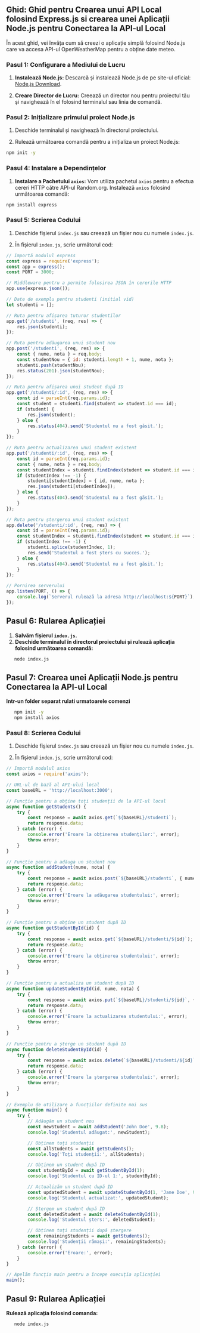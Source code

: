 ## Ghid: Ghid pentru Crearea unui API Local folosind Express.js si crearea unei Aplicații Node.js pentru Conectarea la API-ul Local


În acest ghid, vei învăța cum să creezi o aplicație simplă folosind Node.js care va accesa API-ul OpenWeatherMap pentru a obține date meteo.

### Pasul 1: Configurare a Mediului de Lucru

1. **Instalează Node.js:** Descarcă și instalează Node.js de pe site-ul oficial: [Node.js Download](https://nodejs.org/).

2. **Creare Director de Lucru:** Creează un director nou pentru proiectul tău și navighează în el folosind terminalul sau linia de comandă.

### Pasul 2: Inițializare primului proiect Node.js

1. Deschide terminalul și navighează în directorul proiectului.

2. Rulează următoarea comandă pentru a inițializa un proiect Node.js:

```bash
npm init -y
```
### Pasul 4: Instalare a Dependințelor

1. **Instalare a Pachetului `axios`:** Vom utiliza pachetul `axios` pentru a efectua cereri HTTP către API-ul Random.org. Instalează `axios` folosind următoarea comandă:
```bash
npm install express
```

### Pasul 5: Scrierea Codului

1. Deschide fișierul `index.js` sau creează un fișier nou cu numele `index.js`.

2. În fișierul `index.js`, scrie următorul cod:

```javascript
// Importă modulul express
const express = require('express');
const app = express();
const PORT = 3000;

// Middleware pentru a permite folosirea JSON în cererile HTTP
app.use(express.json());

// Date de exemplu pentru studenti (initial vid)
let studenti = [];

// Ruta pentru afișarea tuturor studentilor
app.get('/studenti', (req, res) => {
    res.json(studenti);
});

// Ruta pentru adăugarea unui student nou
app.post('/studenti', (req, res) => {
    const { nume, nota } = req.body;
    const studentNou = { id: studenti.length + 1, nume, nota };
    studenti.push(studentNou);
    res.status(201).json(studentNou);
});

// Ruta pentru afișarea unui student după ID
app.get('/studenti/:id', (req, res) => {
    const id = parseInt(req.params.id);
    const student = studenti.find(student => student.id === id);
    if (student) {
        res.json(student);
    } else {
        res.status(404).send('Studentul nu a fost găsit.');
    }
});

// Ruta pentru actualizarea unui student existent
app.put('/studenti/:id', (req, res) => {
    const id = parseInt(req.params.id);
    const { nume, nota } = req.body;
    const studentIndex = studenti.findIndex(student => student.id === id);
    if (studentIndex !== -1) {
        studenti[studentIndex] = { id, nume, nota };
        res.json(studenti[studentIndex]);
    } else {
        res.status(404).send('Studentul nu a fost găsit.');
    }
});

// Ruta pentru ștergerea unui student existent
app.delete('/studenti/:id', (req, res) => {
    const id = parseInt(req.params.id);
    const studentIndex = studenti.findIndex(student => student.id === id);
    if (studentIndex !== -1) {
        studenti.splice(studentIndex, 1);
        res.send('Studentul a fost șters cu succes.');
    } else {
        res.status(404).send('Studentul nu a fost găsit.');
    }
});

// Pornirea serverului
app.listen(PORT, () => {
    console.log(`Serverul rulează la adresa http://localhost:${PORT}`);
});

```

## Pasul 6: Rularea Aplicației

1. **Salvăm fișierul `index.js`.**
2. **Deschide terminalul în directorul proiectului și rulează aplicația folosind următoarea comandă:**
```bash
   node index.js
```


## Pasul 7: Crearea unei Aplicații Node.js pentru Conectarea la API-ul Local

**Intr-un folder separat rulati urmatoarele comenzi**
```bash
   npm init -y
   npm install axios
```

### Pasul 8: Scrierea Codului

1. Deschide fișierul `index.js` sau creează un fișier nou cu numele `index.js`.

2. În fișierul `index.js`, scrie următorul cod:

```javascript
// Importă modulul axios
const axios = require('axios');

// URL-ul de bază al API-ului local
const baseURL = 'http://localhost:3000';

// Funcție pentru a obține toți studenții de la API-ul local
async function getStudents() {
    try {
        const response = await axios.get(`${baseURL}/studenti`);
        return response.data;
    } catch (error) {
        console.error('Eroare la obținerea studenților:', error);
        throw error;
    }
}

// Funcție pentru a adăuga un student nou
async function addStudent(nume, nota) {
    try {
        const response = await axios.post(`${baseURL}/studenti`, { nume, nota });
        return response.data;
    } catch (error) {
        console.error('Eroare la adăugarea studentului:', error);
        throw error;
    }
}

// Funcție pentru a obține un student după ID
async function getStudentById(id) {
    try {
        const response = await axios.get(`${baseURL}/studenti/${id}`);
        return response.data;
    } catch (error) {
        console.error('Eroare la obținerea studentului:', error);
        throw error;
    }
}

// Funcție pentru a actualiza un student după ID
async function updateStudentById(id, nume, nota) {
    try {
        const response = await axios.put(`${baseURL}/studenti/${id}`, { nume, nota });
        return response.data;
    } catch (error) {
        console.error('Eroare la actualizarea studentului:', error);
        throw error;
    }
}

// Funcție pentru a șterge un student după ID
async function deleteStudentById(id) {
    try {
        const response = await axios.delete(`${baseURL}/studenti/${id}`);
        return response.data;
    } catch (error) {
        console.error('Eroare la ștergerea studentului:', error);
        throw error;
    }
}

// Exemplu de utilizare a funcțiilor definite mai sus
async function main() {
    try {
        // Adăugăm un student nou
        const newStudent = await addStudent('John Doe', 9.8);
        console.log('Studentul adăugat:', newStudent);

        // Obținem toți studenții
        const allStudents = await getStudents();
        console.log('Toți studenții:', allStudents);

        // Obținem un student după ID
        const studentById = await getStudentById(1);
        console.log('Studentul cu ID-ul 1:', studentById);

        // Actualizăm un student după ID
        const updatedStudent = await updateStudentById(1, 'Jane Doe', 9.5);
        console.log('Studentul actualizat:', updatedStudent);

        // Ștergem un student după ID
        const deletedStudent = await deleteStudentById(1);
        console.log('Studentul șters:', deletedStudent);

        // Obținem toți studenții după ștergere
        const remainingStudents = await getStudents();
        console.log('Studenții rămași:', remainingStudents);
    } catch (error) {
        console.error('Eroare:', error);
    }
}

// Apelăm funcția main pentru a începe execuția aplicației
main();
```

## Pasul 9: Rularea Aplicației

**Rulează aplicația folosind comanda:**
```bash
   node index.js
```

